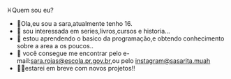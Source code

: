   :pisces:Quem sou eu?
- 👋Ola,eu sou a sara,atualmente tenho 16.
- 👀 sou interessada em series,livros,cursos e historia...
- 🌱 estou aprendendo o basico da programação,e obtendo conhecimento sobre a area a os poucos..
- 💞️ você consegue me encontrar pelo e-mail:sara.rojas@escola.pr.gov.br,ou pelo instagram@sasarita.muah
- :rainbow_flag:estarei em breve com novos projetos!!
